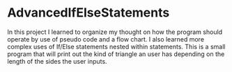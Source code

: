 # AdvancedIfElseStatements
In this project I learned to organize my thought on how the program should operate by use of pseudo code and a flow chart. I also learned 
more complex uses of If/Else statements nested within statements.
This is a small program that will print out the kind of triangle an user has depending on the length of the sides the user inputs.
